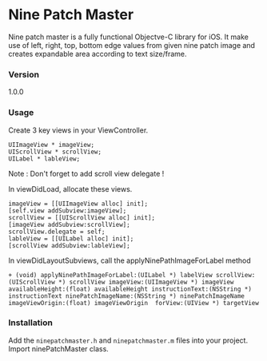 # Nine Patch Master
Nine patch master is a fully functional Objectve-C library for iOS. It make use of left, right, top, bottom edge values from given nine patch image and creates expandable area according to text size/frame.
 
### Version
1.0.0

### Usage
Create  3 key views in your ViewController.
     
    UIImageView * imageView;
    UIScrollView * scrollView;
    UILabel * lableView;

Note : Don't forget to add scroll view delegate !

In viewDidLoad, allocate these views.

    imageView = [[UIImageView alloc] init];
    [self.view addSubview:imageView];
    scrollView = [[UIScrollView alloc] init];
    [imageView addSubview:scrollView];
    scrollView.delegate = self;
    lableView = [[UILabel alloc] init];
    [scrollView addSubview:lableView];

In viewDidLayoutSubviews, call the applyNinePathImageForLabel method

    + (void) applyNinePathImageForLabel:(UILabel *) labelView scrollView:(UIScrollView *) scrollView imageView:(UIImageView *) imageView availableHeight:(float) availableHeight instructionText:(NSString *) instructionText ninePatchImageName:(NSString *) ninePatchImageName  imageViewOrigin:(float) imageViewOrigin  forView:(UIView *) targetView


### Installation
Add the `ninepatchmaster.h` and `ninepatchmaster.m`  files into your project. Import ninePatchMaster class.
 